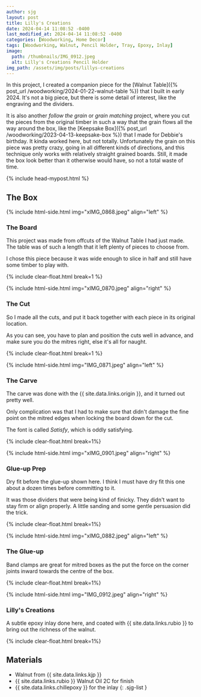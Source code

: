 ```yaml
---
author: sjg
layout: post
title: Lilly's Creations
date: 2024-04-14 11:08:52 -0400
last_modified_at: 2024-04-14 11:08:52 -0400
categories: [Woodworking, Home Decor]
tags: [Woodworking, Walnut, Pencil Holder, Tray, Epoxy, Inlay]
image:
  path: /thumbnails/IMG_0912.jpeg
  alt: Lilly's Creations Pencil Holder
img_path: /assets/img/posts/lillys-creations
---
```


In this project, I created a companion piece for the [Walnut Table]({% post_url /woodworking/2024-01-22-walnut-table %}) that I built in early 2024.  It's not a big piece, but there is some detail of interest, like the engraving and the dividers.

It is also another _follow the grain_ or _grain matching_ project, where you cut the pieces from the original timber in such a way that the grain flows all the way around the box, like the [Keepsake Box]({% post_url /woodworking/2023-04-13-keepsake-box %}) that I made for Debbie's birthday.  It kinda worked here, but not totally.  Unfortunately the grain on this piece was pretty crazy, going in all different kinds of directions, and this technique only works with relatively straight grained boards.  Still, it made the box look better than it otherwise would have, so not a total waste of time.

{% include head-mypost.html %}

## The Box

{% include html-side.html img="xIMG_0868.jpeg" align="left" %}

### The Board

This project was made from offcuts of the Walnut Table I had just made.  The table was of such a length that it left plenty of pieces to choose from.  

I chose this piece because it was wide enough to slice in half and still have some timber to play with.  

{% include clear-float.html break=1 %}

{% include html-side.html img="xIMG_0870.jpeg" align="right" %}

### The Cut

So I made all the cuts, and put it back together with each piece in its original location.

As you can see, you have to plan and position the cuts well in advance, and make sure you do the mitres right, else it's all for naught.

{% include clear-float.html  break=1 %}

{% include html-side.html img="IMG_0871.jpeg" align="left" %}
### The Carve

The carve was done with the {{ site.data.links.origin }}, and it turned out pretty well.

Only complication was that I had to make sure that didn't damage the fine point on the mitred edges when locking the board down for the cut.

The font is called _Satisfy_, which is oddly satisfying.

{% include clear-float.html break=1%}

{% include html-side.html img="xIMG_0901.jpeg" align="right" %}
### Glue-up Prep

Dry fit before the glue-up shown here.  I think I must have dry fit this one about a dozen times before committing to it.

It was those dividers that were being kind of finicky.  They didn't want to stay firm or align properly.  A little sanding and some gentle persuasion did the trick. 

{% include clear-float.html break=1%}

{% include html-side.html img="xIMG_0882.jpeg" align="left" %}

### The Glue-up

Band clamps are great for mitred boxes as the put the force on the corner joints inward towards the centre of the box.

{% include clear-float.html break=1%}

{% include html-side.html img="IMG_0912.jpeg" align="right" %}

### Lilly's Creations

A subtle epoxy inlay done here, and coated with {{ site.data.links.rubio }} to bring out the richness of the walnut.

{% include clear-float.html break=1%}


## Materials

- Walnut from {{ site.data.links.kjp }}
- {{ site.data.links.rubio }} Walnut Oil 2C for finish
- {{ site.data.links.chillepoxy }} for the inlay
{: .sjg-list }
